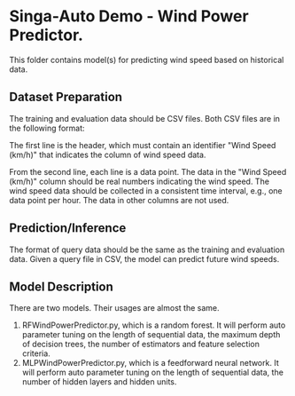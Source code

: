 # Singa-Auto Demo - Wind Power Predictor.

This folder contains model(s) for predicting wind speed based on historical data.

## Dataset Preparation

The training and evaluation data should be CSV files. Both CSV files are in the following format:

The first line is the header, which must contain an identifier "Wind Speed (km/h)" that indicates the column of wind speed data.

From the second line, each line is a data point. The data in the "Wind Speed (km/h)" column should be real numbers indicating the wind speed. The wind speed data should be collected in a consistent time interval, e.g., one data point per hour. The data in other columns are not used.

## Prediction/Inference

The format of query data should be the same as the training and evaluation data. Given a query file in CSV, the model can predict future wind speeds.

## Model Description

There are two models. Their usages are almost the same.
1. RFWindPowerPredictor.py, which is a random forest. It will perform auto parameter tuning on the length of sequential data, the maximum depth of decision trees, the number of estimators and feature selection criteria.
2. MLPWindPowerPredictor.py, which is a feedforward neural network. It will perform auto parameter tuning on the length of sequential data, the number of hidden layers and hidden units.


